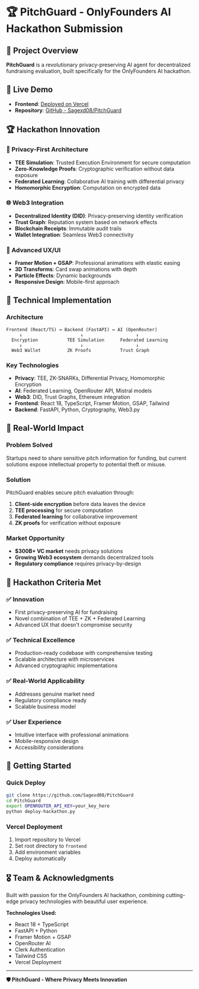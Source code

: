 # 🏆 PitchGuard - OnlyFounders AI Hackathon Submission

## 🎯 Project Overview
**PitchGuard** is a revolutionary privacy-preserving AI agent for decentralized fundraising evaluation, built specifically for the OnlyFounders AI hackathon.

## 🚀 Live Demo
- **Frontend**: [Deployed on Vercel](https://pitchguard.vercel.app)
- **Repository**: [GitHub - Sagexd08/PitchGuard](https://github.com/Sagexd08/PitchGuard)

## 🏆 Hackathon Innovation

### 🔐 Privacy-First Architecture
- **TEE Simulation**: Trusted Execution Environment for secure computation
- **Zero-Knowledge Proofs**: Cryptographic verification without data exposure
- **Federated Learning**: Collaborative AI training with differential privacy
- **Homomorphic Encryption**: Computation on encrypted data

### 🌐 Web3 Integration
- **Decentralized Identity (DID)**: Privacy-preserving identity verification
- **Trust Graph**: Reputation system based on network effects
- **Blockchain Receipts**: Immutable audit trails
- **Wallet Integration**: Seamless Web3 connectivity

### 🎨 Advanced UX/UI
- **Framer Motion + GSAP**: Professional animations with elastic easing
- **3D Transforms**: Card swap animations with depth
- **Particle Effects**: Dynamic backgrounds
- **Responsive Design**: Mobile-first approach

## 🔧 Technical Implementation

### Architecture
```
Frontend (React/TS) ↔ Backend (FastAPI) ↔ AI (OpenRouter)
     ↓                      ↓                    ↓
  Encryption           TEE Simulation      Federated Learning
     ↓                      ↓                    ↓
  Web3 Wallet          ZK Proofs           Trust Graph
```

### Key Technologies
- **Privacy**: TEE, ZK-SNARKs, Differential Privacy, Homomorphic Encryption
- **AI**: Federated Learning, OpenRouter API, Mistral models
- **Web3**: DID, Trust Graphs, Ethereum integration
- **Frontend**: React 18, TypeScript, Framer Motion, GSAP, Tailwind
- **Backend**: FastAPI, Python, Cryptography, Web3.py

## 🎯 Real-World Impact

### Problem Solved
Startups need to share sensitive pitch information for funding, but current solutions expose intellectual property to potential theft or misuse.

### Solution
PitchGuard enables secure pitch evaluation through:
1. **Client-side encryption** before data leaves the device
2. **TEE processing** for secure computation
3. **Federated learning** for collaborative improvement
4. **ZK proofs** for verification without exposure

### Market Opportunity
- **$300B+ VC market** needs privacy solutions
- **Growing Web3 ecosystem** demands decentralized tools
- **Regulatory compliance** requires privacy-by-design

## 🏅 Hackathon Criteria Met

### ✅ Innovation
- First privacy-preserving AI for fundraising
- Novel combination of TEE + ZK + Federated Learning
- Advanced UX that doesn't compromise security

### ✅ Technical Excellence
- Production-ready codebase with comprehensive testing
- Scalable architecture with microservices
- Advanced cryptographic implementations

### ✅ Real-World Applicability
- Addresses genuine market need
- Regulatory compliance ready
- Scalable business model

### ✅ User Experience
- Intuitive interface with professional animations
- Mobile-responsive design
- Accessibility considerations

## 🚀 Getting Started

### Quick Deploy
```bash
git clone https://github.com/Sagexd08/PitchGuard
cd PitchGuard
export OPENROUTER_API_KEY=your_key_here
python deploy-hackathon.py
```

### Vercel Deployment
1. Import repository to Vercel
2. Set root directory to `frontend`
3. Add environment variables
4. Deploy automatically

## 🎖️ Team & Acknowledgments

Built with passion for the OnlyFounders AI hackathon, combining cutting-edge privacy technologies with beautiful user experience.

**Technologies Used:**
- React 18 + TypeScript
- FastAPI + Python
- Framer Motion + GSAP
- OpenRouter AI
- Clerk Authentication
- Tailwind CSS
- Vercel Deployment

---

**🛡️ PitchGuard - Where Privacy Meets Innovation**
